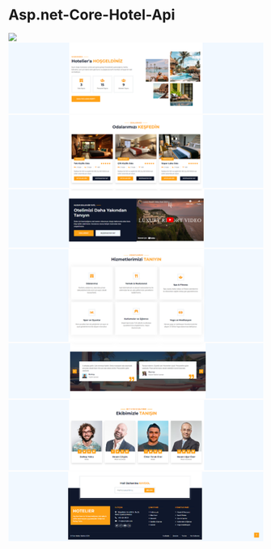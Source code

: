 # Asp.net-Core-Hotel-Api


<img src="https://github.com/Berkayyolcu/Asp.net-Core-Hotel-Api/blob/main/screenshot/slider_menü.PNG" width="auto">
<br>
<img src="https://github.com/Berkayyolcu/Asp.net-Core-Hotel-Api/blob/main/screenshot/hakkımızda.PNG" width="auto">
<br>
<img src="https://github.com/Berkayyolcu/Asp.net-Core-Hotel-Api/blob/main/screenshot/odalarımız.PNG" width="auto">
<br>
<img src="https://github.com/Berkayyolcu/Asp.net-Core-Hotel-Api/blob/main/screenshot/youtube_video.PNG" width="auto">
<br>
<img src="https://github.com/Berkayyolcu/Asp.net-Core-Hotel-Api/blob/main/screenshot/hizmetlerimiz.PNG" width="auto">
<br>
<img src="https://github.com/Berkayyolcu/Asp.net-Core-Hotel-Api/blob/main/screenshot/müşteri_yorum.PNG" width="auto">
<br>
<img src="https://github.com/Berkayyolcu/Asp.net-Core-Hotel-Api/blob/main/screenshot/takım_arkdadaşlarımız.PNG" width="auto">
<br>
<img src="https://github.com/Berkayyolcu/Asp.net-Core-Hotel-Api/blob/main/screenshot/footer.PNG" width="auto">
<br>



 
